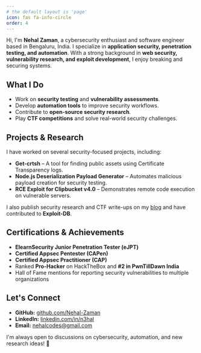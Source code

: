 ```yaml
---
# the default layout is 'page'
icon: fas fa-info-circle
order: 4
---
```


Hi, I'm **Nehal Zaman**, a cybersecurity enthusiast and software engineer based in Bengaluru, India. I specialize in **application security, penetration testing, and automation**. With a strong background in **web security, vulnerability research, and exploit development**, I enjoy breaking and securing systems.  

## What I Do  

- Work on **security testing** and **vulnerability assessments**.  
- Develop **automation tools** to improve security workflows.  
- Contribute to **open-source security research**.  
- Play **CTF competitions** and solve real-world security challenges.  

## Projects & Research  

I have worked on several security-focused projects, including:  
- **Get-crtsh** – A tool for finding public assets using Certificate Transparency logs.  
- **Node.js Deserialization Payload Generator** – Automates malicious payload creation for security testing.  
- **RCE Exploit for Clipbucket v4.0** – Demonstrates remote code execution on vulnerable servers.  

I also publish security research and CTF write-ups on my [blog](https://nehal-zaman.github.io/) and have contributed to **Exploit-DB**.  

## Certifications & Achievements  

- **ElearnSecurity Junior Penetration Tester (eJPT)**  
- **Certified Appsec Pentester (CAPen)**  
- **Certified Appsec Practitioner (CAP)**  
- Ranked **Pro-Hacker** on HackTheBox and **#2 in PwnTillDawn India**  
- Hall of Fame mentions for reporting security vulnerabilities to multiple organizations  

## Let's Connect  

- **GitHub:** [github.com/Nehal-Zaman](https://github.com/Nehal-Zaman)  
- **LinkedIn:** [linkedin.com/in/n3hal](https://linkedin.com/in/n3hal)  
- **Email:** nehalcodes@gmail.com  

I'm always open to discussions on cybersecurity, automation, and new research ideas! 🚀  
